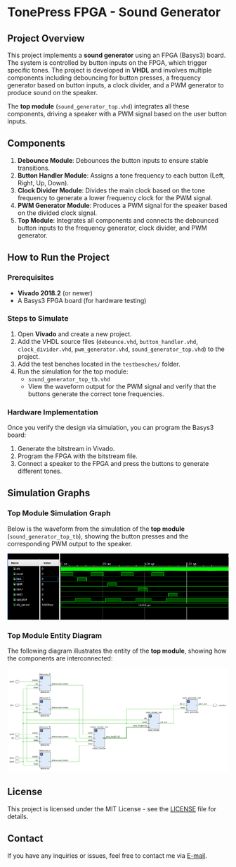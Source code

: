 # TonePress FPGA - Sound Generator

## Project Overview

This project implements a **sound generator** using an FPGA (Basys3) board. The system is controlled by button inputs on the FPGA, which trigger specific tones. The project is developed in **VHDL** and involves multiple components including debouncing for button presses, a frequency generator based on button inputs, a clock divider, and a PWM generator to produce sound on the speaker.

The **top module** (`sound_generator_top.vhd`) integrates all these components, driving a speaker with a PWM signal based on the user button inputs.

## Components

1. **Debounce Module**: Debounces the button inputs to ensure stable transitions.
2. **Button Handler Module**: Assigns a tone frequency to each button (Left, Right, Up, Down).
3. **Clock Divider Module**: Divides the main clock based on the tone frequency to generate a lower frequency clock for the PWM signal.
4. **PWM Generator Module**: Produces a PWM signal for the speaker based on the divided clock signal.
5. **Top Module**: Integrates all components and connects the debounced button inputs to the frequency generator, clock divider, and PWM generator.


## How to Run the Project

### Prerequisites

- **Vivado 2018.2** (or newer)
- A Basys3 FPGA board (for hardware testing)

### Steps to Simulate

1. Open **Vivado** and create a new project.
2. Add the VHDL source files (`debounce.vhd`, `button_handler.vhd`, `clock_divider.vhd`, `pwm_generator.vhd`, `sound_generator_top.vhd`) to the project.
3. Add the test benches located in the `testbenches/` folder.
4. Run the simulation for the top module:
   - `sound_generator_top_tb.vhd`
   - View the waveform output for the PWM signal and verify that the buttons generate the correct tone frequencies.

### Hardware Implementation

Once you verify the design via simulation, you can program the Basys3 board:
1. Generate the bitstream in Vivado.
2. Program the FPGA with the bitstream file.
3. Connect a speaker to the FPGA and press the buttons to generate different tones.

## Simulation Graphs

### Top Module Simulation Graph

Below is the waveform from the simulation of the **top module** (`sound_generator_top_tb`), showing the button presses and the corresponding PWM output to the speaker.

![Top Module Simulation Graph](https://github.com/isharaU/TonePress_FPGA/blob/add-readme/Grraphs/sim.png)

### Top Module Entity Diagram

The following diagram illustrates the entity of the **top module**, showing how the components are interconnected:

![Top Module Entity Diagram](https://github.com/isharaU/TonePress_FPGA/blob/add-readme/Grraphs/design.png)

## License

This project is licensed under the MIT License - see the [LICENSE](LICENSE) file for details.

## Contact

If you have any inquiries or issues, feel free to contact me via [E-mail](mailto:isharauditha5@gmail.com).

